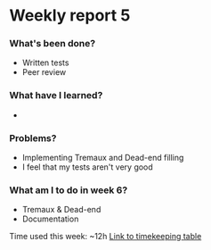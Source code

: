 # Weekly report 5
### What's been done?
* Written tests
* Peer review
### What have I learned?
* 
### Problems?
* Implementing Tremaux and Dead-end filling
* I feel that my tests aren't very good
### What am I to do in week 6?
* Tremaux & Dead-end
* Documentation

Time used this week: ~12h 
[Link to timekeeping table](../timekeeping.md)
